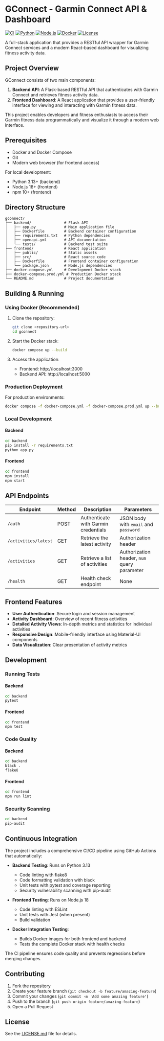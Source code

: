 # GConnect - Garmin Connect API & Dashboard

[![CI](https://github.com/neonll/gconnect/actions/workflows/ci.yml/badge.svg)](https://github.com/neonll/gconnect/actions/workflows/ci.yml)
[![Python](https://img.shields.io/badge/Python-3.13+-blue.svg)](https://python.org)
[![Node.js](https://img.shields.io/badge/Node.js-18+-green.svg)](https://nodejs.org)
[![Docker](https://img.shields.io/badge/Docker-Ready-blue.svg)](https://docker.com)
[![License](https://img.shields.io/badge/License-MIT-yellow.svg)](LICENSE.md)

A full-stack application that provides a RESTful API wrapper for Garmin Connect services and a modern React-based dashboard for visualizing fitness activity data.

## Project Overview

GConnect consists of two main components:

1. **Backend API**: A Flask-based RESTful API that authenticates with Garmin Connect and retrieves fitness activity data.
2. **Frontend Dashboard**: A React application that provides a user-friendly interface for viewing and interacting with Garmin fitness data.

This project enables developers and fitness enthusiasts to access their Garmin fitness data programmatically and visualize it through a modern web interface.

## Prerequisites

- Docker and Docker Compose
- Git
- Modern web browser (for frontend access)

For local development:
- Python 3.13+ (backend)
- Node.js 18+ (frontend)
- npm 10+ (frontend)

## Directory Structure

```
gconnect/
├── backend/               # Flask API
│   ├── app.py             # Main application file
│   ├── Dockerfile         # Backend container configuration
│   ├── requirements.txt   # Python dependencies
│   ├── openapi.yml        # API documentation
│   └── tests/             # Backend test suite
├── frontend/              # React application
│   ├── public/            # Static assets
│   ├── src/               # React source code
│   ├── Dockerfile         # Frontend container configuration
│   └── package.json       # Node.js dependencies
├── docker-compose.yml     # Development Docker stack
├── docker-compose.prod.yml # Production Docker stack
└── README.md              # Project documentation
```

## Building & Running

### Using Docker (Recommended)

1. Clone the repository:
   ```bash
   git clone <repository-url>
   cd gconnect
   ```

2. Start the Docker stack:
   ```bash
   docker compose up --build
   ```

3. Access the application:
   - Frontend: http://localhost:3000
   - Backend API: http://localhost:5000

### Production Deployment

For production environments:

```bash
docker compose -f docker-compose.yml -f docker-compose.prod.yml up --build -d
```

### Local Development

#### Backend

```bash
cd backend
pip install -r requirements.txt
python app.py
```

#### Frontend

```bash
cd frontend
npm install
npm start
```

## API Endpoints

| Endpoint | Method | Description | Parameters |
|----------|--------|-------------|------------|
| `/auth` | POST | Authenticate with Garmin credentials | JSON body with `email` and `password` |
| `/activities/latest` | GET | Retrieve the latest activity | Authorization header |
| `/activities` | GET | Retrieve a list of activities | Authorization header, `num` query parameter |
| `/health` | GET | Health check endpoint | None |

## Frontend Features

- **User Authentication**: Secure login and session management
- **Activity Dashboard**: Overview of recent fitness activities
- **Detailed Activity Views**: In-depth metrics and statistics for individual activities
- **Responsive Design**: Mobile-friendly interface using Material-UI components
- **Data Visualization**: Clear presentation of activity metrics

## Development

### Running Tests

#### Backend
```bash
cd backend
pytest
```

#### Frontend
```bash
cd frontend
npm test
```

### Code Quality

#### Backend
```bash
cd backend
black .
flake8
```

#### Frontend
```bash
cd frontend
npm run lint
```

### Security Scanning

```bash
cd backend
pip-audit
```

## Continuous Integration

The project includes a comprehensive CI/CD pipeline using GitHub Actions that automatically:

- **Backend Testing**: Runs on Python 3.13
  - Code linting with flake8
  - Code formatting validation with black
  - Unit tests with pytest and coverage reporting
  - Security vulnerability scanning with pip-audit

- **Frontend Testing**: Runs on Node.js 18
  - Code linting with ESLint
  - Unit tests with Jest (when present)
  - Build validation

- **Docker Integration Testing**: 
  - Builds Docker images for both frontend and backend
  - Tests the complete Docker stack with health checks

The CI pipeline ensures code quality and prevents regressions before merging changes.

## Contributing

1. Fork the repository
2. Create your feature branch (`git checkout -b feature/amazing-feature`)
3. Commit your changes (`git commit -m 'Add some amazing feature'`)
4. Push to the branch (`git push origin feature/amazing-feature`)
5. Open a Pull Request

## License

See the [LICENSE.md](LICENSE.md) file for details.